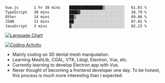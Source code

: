 <!--START_SECTION:waka-->

```txt
Vue.js       1 hr 38 mins    ███████████████▒░░░░░░░░░   61.03 %
TypeScript   30 mins         ████▓░░░░░░░░░░░░░░░░░░░░   18.79 %
Other        14 mins         ██▒░░░░░░░░░░░░░░░░░░░░░░   09.06 %
JSON         12 mins         ██░░░░░░░░░░░░░░░░░░░░░░░   07.81 %
JavaScript   3 mins          ▓░░░░░░░░░░░░░░░░░░░░░░░░   02.23 %
```

<!--END_SECTION:waka-->

<!--START_SECTION:waka_lang_chart_svg-->
[![Language Chart](https://wakatime.com/share/@DYPro_MIKE/13ed6aa1-fa8f-42b5-8fa7-97c58e94375f.svg)](https://wakatime.com)
<!--END_SECTION:waka_lang_chart_svg-->

<!--START_SECTION:waka_coding_activity_svg-->
[![Coding Activity](https://wakatime.com/share/@DYPro_MIKE/2224f81a-edc4-46bb-b59e-25de5147ed15.svg)](https://wakatime.com)
<!--END_SECTION:waka_coding_activity_svg-->

<!--
**0x11111111/0x11111111** is a ✨ _special_ ✨ repository because its `README.md` (this file) appears on your GitHub profile.

Here are some ideas to get you started:

- 🔭 I’m currently working on ...
- 🌱 I’m currently learning ...
- 👯 I’m looking to collaborate on ...
- 🤔 I’m looking for help with ...
- 💬 Ask me about ...
- 📫 How to reach me: ...
- 😄 Pronouns: ...
- ⚡ Fun fact: ...
-->
- Mainly coding on 3D dental mesh manipulation.
- Learning MeshLib, CGAL, VTK, Libigl, Electron, Vue, etc.
- Currently learning to develop Electron app with Vue.
- Never thought of becoming a frontend developer one day. To be honest, this process is much more interesting than I expected.
